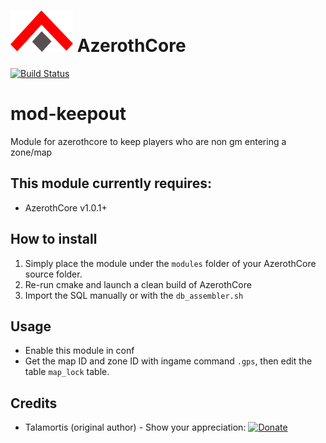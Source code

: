 # ![logo](https://raw.githubusercontent.com/azerothcore/azerothcore.github.io/master/images/logo-github.png) AzerothCore
[![Build Status](https://travis-ci.org/azerothcore/mod-keep-out.svg?branch=master)](https://travis-ci.org/azerothcore/mod-keep-out)

# mod-keepout
Module for azerothcore to keep players who are non gm entering a zone/map


## This module currently requires:
- AzerothCore v1.0.1+


## How to install

1. Simply place the module under the `modules` folder of your AzerothCore source folder.
1. Re-run cmake and launch a clean build of AzerothCore
1. Import the SQL manually or with the `db_assembler.sh`


## Usage

- Enable this module in conf
- Get the map ID and zone ID with ingame command `.gps`, then edit the table `map_lock` table.


## Credits

- Talamortis (original author) - Show your appreciation: [![Donate](https://img.shields.io/badge/Donate-PayPal-green.svg)](https://www.paypal.com/cgi-bin/webscr?cmd=_s-xclick&hosted_button_id=SBJFTAJKUNEXC)
